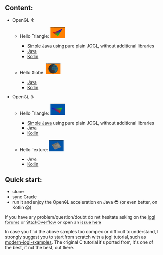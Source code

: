 ## Content: 

- OpenGL 4:
    - Hello Triangle: <img src="./screenshots/triangle-gl4.png" height="36px"> 
        - [Simple Java](https://github.com/java-opengl-labs/helloTriangle/blob/master/src/main/java/gl4/HelloTriangleSimple.java) using pure plain JOGL, without additional libraries
        - [Java](https://github.com/java-opengl-labs/helloTriangle/blob/master/src/main/java/gl4/HelloTriangle.java)
        - [Kotlin](https://github.com/java-opengl-labs/helloTriangle/blob/master/src/main/kotlin/gl4/helloTriangle.kt)
    
    - Hello Globe: <img src="./screenshots/texture-gl4.png" height="36px"> 
        - [Java](https://github.com/java-opengl-labs/helloTriangle/blob/master/src/main/java/gl4/HelloGlobe.java)
        - [Kotlin](https://github.com/java-opengl-labs/helloTriangle/blob/master/src/main/kotlin/gl4/helloGlobe.kt) 
   
    
    
- OpenGL 3:

    - Hello Triangle: <img src="./screenshots/triangle-gl3.png" height="36px">
        - [Simple Java](https://github.com/java-opengl-labs/helloTriangle/blob/master/src/main/java/gl3/HelloTriangleSimple.java) using pure plain JOGL, without additional libraries
        - [Java](https://github.com/java-opengl-labs/helloTriangle/blob/master/src/main/java/gl3/HelloTriangle.java) 
        - [Kotlin](https://github.com/java-opengl-labs/helloTriangle/blob/master/src/main/kotlin/gl3/helloTriangle.kt) 

    - Hello Texture: <img src="./screenshots/texture-gl3.png" height="36px"> 
        - [Java](https://github.com/java-opengl-labs/helloTriangle/blob/master/src/main/java/gl3/HelloTexture.java) 
        - [Kotlin](https://github.com/java-opengl-labs/helloTriangle/blob/master/src/main/kotlin/gl3/helloTexture.kt) 

## Quick start:

* clone
* sync Gradle
* run it and enjoy the OpenGL acceleration on Java :sunglasses: (or even better, on Kotlin :scream:)

If you have any problem/question/doubt do not hesitate asking on the [jogl forums](http://forum.jogamp.org/) or [StackOverflow](http://stackoverflow.com/) or open an [issue here](https://github.com/elect86/helloTriangle/issues)


In case you find the above samples too complex or difficult to understand, I strongly suggest you to start from scratch with a jogl tutorial, such as [modern-jogl-examples](https://github.com/java-opengl-labs/modern-jogl-examples). The original C tutorial it's ported from, it's one of the best, if not the best, out there.
